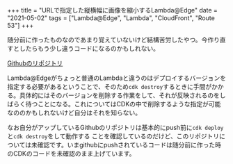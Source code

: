 +++
title = "URLで指定した縦横幅に画像を縮小するLambda@Edge"
date = "2021-05-02"
tags = ["Lambda@Edge", "Lambda", "CloudFront", "Route 53"]
+++

随分前に作ったものなのであまり覚えていないけど結構苦労したやつ。今作り直すとしたらもう少し違うコードになるのかもしれない。

[Githubのリポジトリ](https://github.com/suzukiken/cdklambdaatedge)

Lambda@Edgeがちょっと普通のLambdaと違うのはデプロイするバージョンを指定する必要があるということで、そのため`cdk destroy`するときに手間がかかる。具体的にはそのバージョンを削除する作業をして、それが反映されるのをしばらく待つことになる。これについてはCDKの中で削除するような指定が可能なののかもしれないけど自分はそれを知らない。

なお自分がアップしているGithubのリポジトリは基本的にpush前に`cdk deploy`と`cdk destroy`をして動作する ことを確認しているのだけど、このリポジトリについては未確認です。いまgithubにpushされているコードは随分前に作った時のCDKのコードを未確認のまま上げています。
